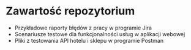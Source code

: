 # Zawartość repozytorium

* Przykładowe raporty błędów z pracy w programie Jira
* Scenariusze testowe dla funkcjonalności usług w aplikacji webowej
* Pliki z testowania API hotelu i sklepu w programie Postman
